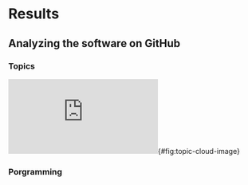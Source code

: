 # Results

## Analyzing the software on GitHub

### Topics

![
**A world cloud generated from the topics provided by the devlopers on the corresponding GitHub repo of the publicaitons**
](https://github.com/openjournals/joss-year4-paper/raw/master/content/images/topic_cloud.pdf?sanitize=true "Topic cloud"){#fig:topic-cloud-image}



### Porgramming 
